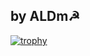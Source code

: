## by ALDm☭
[![trophy](https://github-profile-trophy.vercel.app/?username=dedal1982)](https://github.com/dedal1982/github-profile-trophy)
